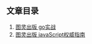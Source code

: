 ## 文章目录
1. [图灵出版 go实战](https://github.com/hhdssmys/AfterReading/blob/master/writing/go/go-in-action.md)
2. [图灵出版 javaScript权威指南](https://github.com/hhdssmys/AfterReading/blob/master/writing/javascript/javaScript%E6%9D%83%E5%A8%81%E6%8C%87%E5%8D%97.md)

